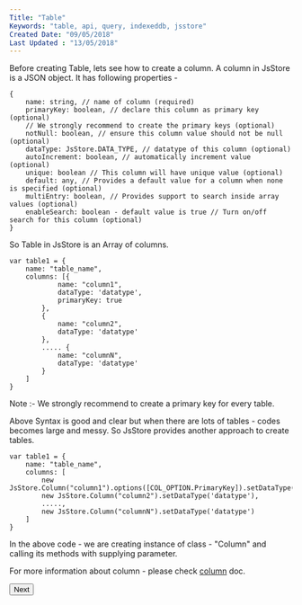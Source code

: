 ```yaml
---
Title: "Table"
Keywords: "table, api, query, indexeddb, jsstore"
Created Date: "09/05/2018"
Last Updated : "13/05/2018"
---
```


Before creating Table, lets see how to create a column. A column in JsStore is a JSON object. It has following properties -

```
{
    name: string, // name of column (required)
    primaryKey: boolean, // declare this column as primary key (optional)
    // We strongly recommend to create the primary keys (optional)
    notNull: boolean, // ensure this column value should not be null (optional)
    dataType: JsStore.DATA_TYPE, // datatype of this column (optional)
    autoIncrement: boolean, // automatically increment value (optional)
    unique: boolean // This column will have unique value (optional)
    default: any, // Provides a default value for a column when none is specified (optional)
    multiEntry: boolean, // Provides support to search inside array values (optional)
    enableSearch: boolean - default value is true // Turn on/off search for this column (optional)
}
```

So Table in JsStore is an Array of columns.

```
var table1 = {
    name: "table_name",
    columns: [{
            name: "column1",
            dataType: 'datatype',
            primaryKey: true
        },
        {
            name: "column2",
            dataType: 'datatype'
        },
        ..... {
            name: "columnN",
            dataType: 'datatype'
        }
    ]
}
```

Note :- We strongly recommend to create a primary key for every table.

Above Syntax is good and clear but when there are lots of tables - codes becomes large and messy. So JsStore provides another approach to create tables.

```
var table1 = {
    name: "table_name",
    columns: [
        new JsStore.Column("column1").options([COL_OPTION.PrimaryKey]).setDataType('datatype'),
        new JsStore.Column("column2").setDataType('datatype'),
        .....,
        new JsStore.Column("columnN").setDataType('datatype')
    ]
}
```
In the above code - we are creating instance of class - "Column" and calling its methods with supplying parameter.

For more information about column - please check [column](/tutorial/column) doc.

<p class="margin-top-40px center-align">
    <button class="btn info btnNext">Next</button>
</p>